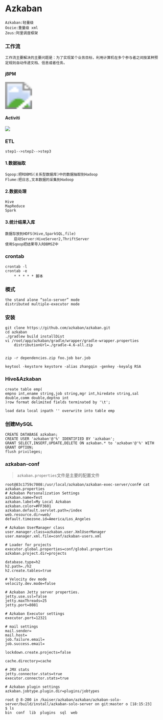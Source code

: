 # Azkaban

```
Azkaban:轻量级
Oozie:重量级 xml
Zeus:阿里调度框架
```

### 工作流

```
工作流主要解决的主要问题是：为了实现某个业务目标，利用计算机在多个参与者之间按某种预定规则自动传递文档、信息或者任务。
```

#### jBPM

<img src="J:\笔记\imgs\jbpm.png" style="zoom:550%;" />

#### Activiti

![](J:\笔记\imgs\activiti.jpg)

### ETL

```
step1-->step2-->step3
```

#### 1.数据抽取

```
Sqoop:把RDBMS(关系型数据库)中的数据抽取到Hadoop
Flume:把日志,文本数据的采集到Hadoop
```

#### 2.数据处理

```
Hive
MapReduce
Spark
```

#### 3.统计结果入库

```
数据存放到HDFS(Hive,SparkSQL,file)
	启动Server:HiveServer2,ThriftServer
使用Sqoop把结果导入RDBMSZ中
```

### crontab

```
crontab -l
crontab -e
	* * * * * 脚本
```

### 模式

```
the stand alone “solo-server” mode
distributed multiple-executor mode
```

### 安装

```
git clone https://github.com/azkaban/azkaban.git
cd azkaban
./gradlew build installDist
vi /root/app/azkaban/gradle/wrapper/gradle-wrapper.properties
	distributionUrl=./gradle-4.6-all.zip


zip -r dependencies.zip foo.job bar.job

keytool -keystore keystore -alias zhangqin -genkey -keyalg RSA

```

### Hive&Azkaban

```
create table emp(
empno int,ename string,job string,mgr int,hiredate string,sal double,comm double,deptno int
)row format delimited fields terminated by '\t';

load data local inpath '' overwrite into table emp

```

### 创建MySQL

```
CREATE DATABASE azkaban;
CREATE USER 'azkaban'@'%' IDENTIFIED BY 'azkaban';
GRANT SELECT,INSERT,UPDATE,DELETE ON azkaban.* to 'azkaban'@'%' WITH GRANT OPTION;
flush privileges;
```

### azkaban-conf

> `azkaban.properties`文件是主要的配置文件

```shell
root@83c1759c7008:/usr/local/azkaban/azkaban-exec-server/conf# cat azkaban.properties 
# Azkaban Personalization Settings
azkaban.name=Test
azkaban.label=My Local Azkaban
azkaban.color=#FF3601
azkaban.default.servlet.path=/index
web.resource.dir=web/
default.timezone.id=America/Los_Angeles

# Azkaban UserManager class
user.manager.class=azkaban.user.XmlUserManager
user.manager.xml.file=conf/azkaban-users.xml

# Loader for projects
executor.global.properties=conf/global.properties
azkaban.project.dir=projects

database.type=h2
h2.path=./h2
h2.create.tables=true

# Velocity dev mode
velocity.dev.mode=false

# Azkaban Jetty server properties.
jetty.use.ssl=false
jetty.maxThreads=25
jetty.port=8081

# Azkaban Executor settings
executor.port=12321

# mail settings
mail.sender=
mail.host=
job.failure.email=
job.success.email=

lockdown.create.projects=false

cache.directory=cache

# JMX stats
jetty.connector.stats=true
executor.connector.stats=true

# Azkaban plugin settings
azkaban.jobtype.plugin.dir=plugins/jobtypes
```

```shell
root @ 8-200 in /kaiser/azkaban/azkaban/azkaban-solo-server/build/install/azkaban-solo-server on git:master o [18:15:23] 
$ ls
bin  conf  lib  plugins  sql  web
```

